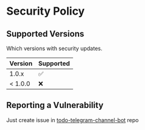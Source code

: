 # Security Policy

## Supported Versions

Which versions with security updates.

| Version | Supported          |
| ------- | ------------------ |
| 1.0.x   | :white_check_mark: |
| < 1.0.0   | :x:                |

## Reporting a Vulnerability

Just create issue in [todo-telegram-channel-bot](https://github.com/agm1n/todo-telegram-channel-bot) repo
